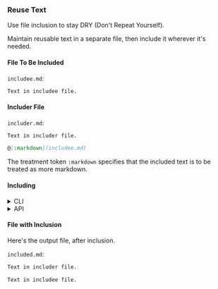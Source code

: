 ### Reuse Text

Use file inclusion to stay DRY (Don't Repeat Yourself).

Maintain reusable text in a separate file, then include it wherever it's needed.

#### File To Be Included

```includee.md```:
```markdown
Text in includee file.
```

#### Includer File

```includer.md```:
```markdown
Text in includer file.

@[:markdown](includee.md)
```

The treatment token ```:markdown``` specifies that the included text is to be treated as more markdown.

#### Including
<details>
<summary>CLI</summary>
You can use the command-line interface to perform the inclusion.

##### Command

```sh
markdown_helper include --pristine includer.md included.md
```

(Option ```--pristine``` suppresses comment insertion.)
</details>
<details>
<summary>API</summary>
You can use the API to perform the inclusion.

##### Ruby Code

```include.rb```:
```ruby
require 'markdown_helper'

# Option :pristine suppresses comment insertion.
markdown_helper = MarkdownHelper.new(:pristine => true)
markdown_helper.include('includer.md', 'included.md')
```

##### Command

```sh
ruby include.rb
```
</details>

#### File with Inclusion

Here's the output file, after inclusion.

```included.md```:
```markdown
Text in includer file.

Text in includee file.
```
